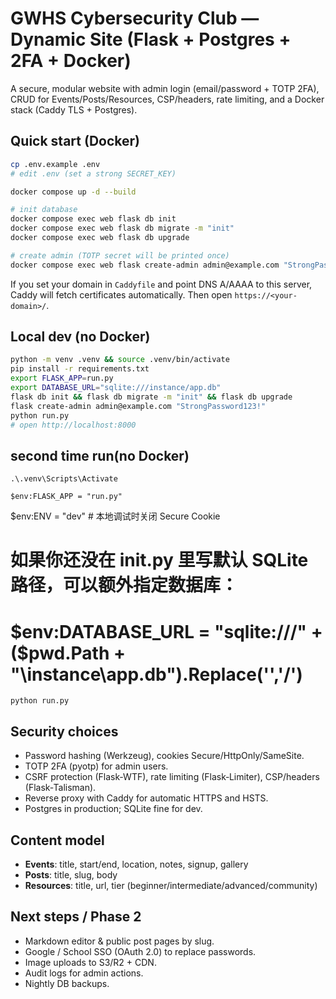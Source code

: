 # GWHS Cybersecurity Club — Dynamic Site (Flask + Postgres + 2FA + Docker)

A secure, modular website with admin login (email/password + TOTP 2FA), CRUD for Events/Posts/Resources, CSP/headers, rate limiting, and a Docker stack (Caddy TLS + Postgres).

## Quick start (Docker)

```bash
cp .env.example .env
# edit .env (set a strong SECRET_KEY)

docker compose up -d --build

# init database
docker compose exec web flask db init
docker compose exec web flask db migrate -m "init"
docker compose exec web flask db upgrade

# create admin (TOTP secret will be printed once)
docker compose exec web flask create-admin admin@example.com "StrongPassword123!"
```
If you set your domain in `Caddyfile` and point DNS A/AAAA to this server, Caddy will fetch certificates automatically. Then open `https://<your-domain>/`.

## Local dev (no Docker)

```bash
python -m venv .venv && source .venv/bin/activate
pip install -r requirements.txt
export FLASK_APP=run.py
export DATABASE_URL="sqlite:///instance/app.db"
flask db init && flask db migrate -m "init" && flask db upgrade
flask create-admin admin@example.com "StrongPassword123!"
python run.py
# open http://localhost:8000
```

## second time run(no Docker)
    .\.venv\Scripts\Activate

    $env:FLASK_APP = "run.py"
$env:ENV = "dev"               # 本地调试时关闭 Secure Cookie
# 如果你还没在 __init__.py 里写默认 SQLite 路径，可以额外指定数据库：
# $env:DATABASE_URL = "sqlite:///" + ($pwd.Path + "\instance\app.db").Replace('\','/')

    python run.py

## Security choices

- Password hashing (Werkzeug), cookies Secure/HttpOnly/SameSite.
- TOTP 2FA (pyotp) for admin users.
- CSRF protection (Flask‑WTF), rate limiting (Flask‑Limiter), CSP/headers (Flask‑Talisman).
- Reverse proxy with Caddy for automatic HTTPS and HSTS.
- Postgres in production; SQLite fine for dev.

## Content model

- **Events**: title, start/end, location, notes, signup, gallery
- **Posts**: title, slug, body
- **Resources**: title, url, tier (beginner/intermediate/advanced/community)

## Next steps / Phase 2

- Markdown editor & public post pages by slug.
- Google / School SSO (OAuth 2.0) to replace passwords.
- Image uploads to S3/R2 + CDN.
- Audit logs for admin actions.
- Nightly DB backups.
